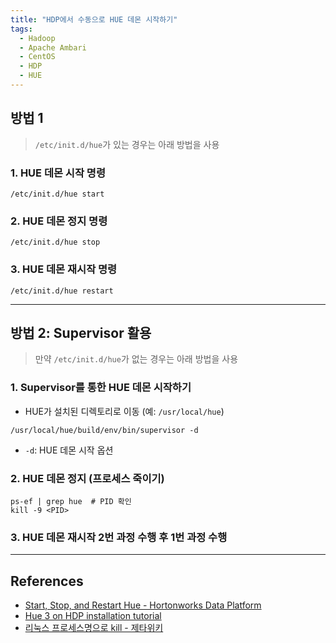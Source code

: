 ```yaml
---
title: "HDP에서 수동으로 HUE 데몬 시작하기"
tags:
  - Hadoop
  - Apache Ambari
  - CentOS
  - HDP
  - HUE
---
```


## 방법 1
> `/etc/init.d/hue`가 있는 경우는 아래 방법을 사용

### 1.	HUE 데몬 시작 명령
```shell
/etc/init.d/hue start
```
### 2.	HUE 데몬 정지 명령
```shell
/etc/init.d/hue stop
```
### 3.	HUE 데몬 재시작 명령
```shell
/etc/init.d/hue restart
```

---

## 방법 2: Supervisor 활용
> 만약 `/etc/init.d/hue`가 없는 경우는 아래 방법을 사용

### 1.	Supervisor를 통한 HUE 데몬 시작하기
- HUE가 설치된 디렉토리로 이동 (예: `/usr/local/hue`)
```shell
/usr/local/hue/build/env/bin/supervisor -d
```
- `-d`: HUE 데몬 시작 옵션
### 2.	HUE 데몬 정지 (프로세스 죽이기)
```shell
ps-ef | grep hue  # PID 확인
kill -9 <PID>
```
### 3.	HUE 데몬 재시작 2번 과정 수행 후 1번 과정 수행

---

## References

-	[Start, Stop, and Restart Hue - Hortonworks Data Platform](https://docs.hortonworks.com/HDPDocuments/HDP2/HDP-2.6.2/bk_command-line-installation/content/start_stop_restart_hue.html)
-	[Hue 3 on HDP installation tutorial](http://gethue.com/hadoop-hue-3-on-hdp-installation-tutorial/)
-	[리눅스 프로세스명으로 kill - 제타위키](https://zetawiki.com/wiki/%EB%A6%AC%EB%88%85%EC%8A%A4_%ED%94%84%EB%A1%9C%EC%84%B8%EC%8A%A4%EB%AA%85%EC%9C%BC%EB%A1%9C_kill)
